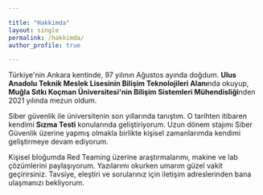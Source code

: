 ```yaml
---

title: "Hakkimda"
layout: single
permalink: /hakkimda/
author_profile: true

---
```


Türkiye'nin Ankara kentinde, 97 yılının Ağustos ayında doğdum. **Ulus Anadolu Teknik Meslek Lisesinin Bilişim Teknolojileri Alanı**nda okuyup, **Muğla Sıtkı Koçman Üniversitesi'nin Bilişim Sistemleri Mühendisliği**nden 2021 yılında mezun oldum.

Siber güvenlik ile üniversitenin son yıllarında tanıştım. O tarihten itibaren kendimi **Sızma Testi** konularında geliştiriyorum. Uzun dönem stajımı Siber Güvenlik üzerine yapmış olmakla birlikte kişisel zamanlarımda kendimi geliştirmeye devam ediyorum.

Kişisel bloğumda Red Teaming üzerine araştırmalarımı, makine ve lab çözümlerini paylaşıyorum. Yazılarımı okurken umarım güzel vakit geçirirsiniz. Tavsiye, eleştiri ve sorularınız için iletişim adreslerinden bana ulaşmanızı bekliyorum.
